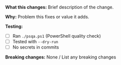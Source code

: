 **What this changes:**
Brief description of the change.

**Why:**
Problem this fixes or value it adds.

**Testing:**
- [ ] Ran `./psqa.ps1` (PowerShell quality check)
- [ ] Tested with `--dry-run`
- [ ] No secrets in commits

**Breaking changes:**
None / List any breaking changes
